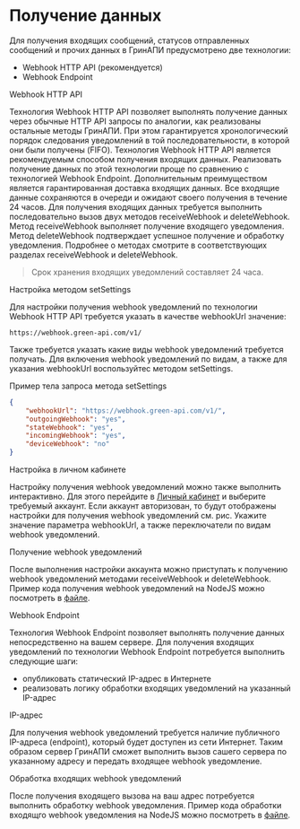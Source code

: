 # Получение данных

Для получения входящих сообщений, статусов отправленных сообщений и прочих данных в ГринАПИ предусмотрено две технологии:

- Webhook HTTP API (рекомендуется)
- Webhook Endpoint

Webhook HTTP API

Технология Webhook HTTP API позволяет выполнять получение данных через обычные HTTP API запросы по аналогии, как реализованы остальные методы ГринАПИ. При этом гарантируется хронологический порядок следования уведомлений в той последовательности, в которой они были получены (FIFO). Технология Webhook HTTP API является рекомендуемым способом получения входящих данных. Реализовать получение данных по этой технологии проще по сравнению с технологией Webhook Endpoint. Дополнительным преимуществом является гарантированная доставка входящих данных. Все входящие данные сохраняются в очереди и ожидают своего получения в течение 24 часов.
Для получения входящих данных требуется выполнить последовательно вызов двух методов receiveWebhook и deleteWebhook. Метод receiveWebhook выполняет получение входящего уведомления. Метод deleteWebhook подтверждает успешное получение и обработку уведомления. Подробнее о методах смотрите в соответствующих разделах receiveWebhook и deleteWebhook.

> Срок хранения входящих уведомлений составляет 24 часа.

Настройка методом setSettings

Для настройки получения webhook уведомлений по технологии Webhook HTTP API требуется указать в качестве webhookUrl значение:

```
https://webhook.green-api.com/v1/
```

Также требуется указать какие виды webhook уведомлений требуется получать. Для включения webhook уведомлений по видам, а также для указания webhookUrl воспользуйтес методом setSettings.

Пример тела запроса метода setSettings

```json
{
    "webhookUrl": "https://webhook.green-api.com/v1/",
    "outgoingWebhook": "yes",
    "stateWebhook": "yes",
    "incomingWebhook": "yes",
    "deviceWebhook": "no"
}
```

Настройка в личном кабинете

Настройку получения webhook уведомлений можно также выполнить интерактивно. Для этого перейдите в [Личный кабинет](https://cabinet.green-api.com) и выберите требуемый аккаунт. Если аккаунт авторизован, то будут отображены настройки для получения webhook уведомлений см. рис. Укажите значение параметра webhookUrl, а также переключатели по видам webhook уведомлений.

Получение webhook уведомлений

После выполнения настройки аккаунта можно приступать к получению webhook уведомлений методами receiveWebhook и deleteWebhook. Пример кода получения webhook уведомлений на NodeJS можно посмотреть в [файле]().



Webhook Endpoint

Технология Webhook Endpoint позволяет выполнять получение данных непосредственно на вашем сервере. Для получения входящих уведомлений по технологии Webhook Endpoint потребуется выполнить следующие шаги:

- опубликовать статический IP-адрес в Интернете
- реализовать логику обработки входящих уведомлений на указанный IP-адрес

IP-адрес

Для получения webhook уведомлений требуется наличие публичного IP-адреса (endpoint), который будет доступен из сети Интернет. Таким образом сервер ГринАПИ сможет выполнить вызов сашего сервера по указанному адресу и передать входящее webhook уведомление.

Обработка входящих webhook уведомлений

После получения входящего вызова на ваш адрес потребуется выполнить обработку webhook уведомления. Пример кода обработки входящго webhook уведомления на NodeJS можно посмотреть в [файле]().